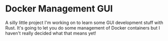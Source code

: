 # Docker Management GUI

A silly little project I'm working on to learn some GUI development stuff with
Rust. It's going to let you do some management of Docker containers but I
haven't really decided what that means yet!
